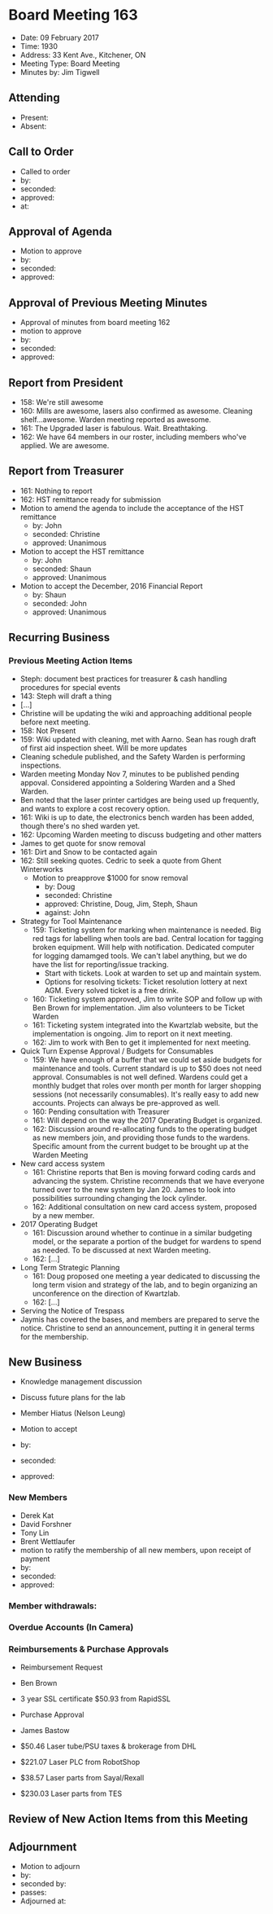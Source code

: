 # Board Meeting 163

* Date: 09 February 2017
* Time: 1930
* Address: 33 Kent Ave., Kitchener, ON
* Meeting Type: Board Meeting
* Minutes by: Jim Tigwell

## Attending
* Present: 
* Absent: 

## Call to Order
* Called to order
 * by: 
 * seconded: 
 * approved: 
 * at:

## Approval of Agenda
* Motion to approve
 * by: 
 * seconded: 
 * approved: 

## Approval of Previous Meeting Minutes
* Approval of minutes from board meeting 162
 * motion to approve
 * by: 
 * seconded: 
 * approved: 
 

## Report from President
* 158: We're still awesome
* 160: Mills are awesome, lasers also confirmed as awesome. Cleaning shelf...awesome. Warden meeting reported as awesome.
* 161: The Upgraded laser is fabulous. Wait. Breathtaking.
* 162: We have 64 members in our roster, including members who've applied. We are awesome.

## Report from Treasurer
* 161: Nothing to report
* 162: HST remittance ready for submission
 * Motion to amend the agenda to include the acceptance of the HST remittance
   * by: John
   * seconded: Christine
   * approved: Unanimous
 * Motion to accept the HST remittance
   * by: John
   * seconded: Shaun
   * approved: Unanimous
 * Motion to accept the December, 2016 Financial Report
   * by: Shaun
   * seconded: John
   * approved: Unanimous

## Recurring Business

### Previous Meeting Action Items
* Steph: document best practices for treasurer & cash handling procedures for special events
 * 143: Steph will draft a thing
 * [...]
* Christine will be updating the wiki and approaching additional people before next meeting.
 * 158: Not Present
 * 159: Wiki updated with cleaning, met with Aarno. Sean has rough draft of first aid inspection sheet. Will be more updates
 * Cleaning schedule published, and the Safety Warden is performing inspections. 
  * Warden meeting Monday Nov 7, minutes to be published pending appoval. Considered appointing a Soldering Warden and a Shed Warden. 
  * Ben noted that the laser printer cartidges are being used up frequently, and wants to explore a cost recovery option.
 * 161: Wiki is up to date, the electronics bench warden has been added, though there's no shed warden yet. 
 * 162: Upcoming Warden meeting to discuss budgeting and other matters
* James to get quote for snow removal
 * 161: Dirt and Snow to be contacted again
 * 162: Still seeking quotes. Cedric to seek a quote from Ghent Winterworks
   * Motion to preapprove $1000 for snow removal
     * by: Doug
     * seconded: Christine
     * approved: Christine, Doug, Jim, Steph, Shaun
     * against: John
* Strategy for Tool Maintenance
    * 159: Ticketing system for marking when maintenance is needed. Big red tags for labelling when tools are bad. Central location for tagging broken equipment. Will help with notification. Dedicated computer for logging damamged tools. We can't label anything, but we do have the list for reporting/issue tracking.
      * Start with tickets. Look at warden to set up and maintain system.
      * Options for resolving tickets: Ticket resolution lottery at next AGM. Every solved ticket is a free drink.
    * 160: Ticketing system approved, Jim to write SOP and follow up with Ben Brown for implementation. Jim also volunteers to be Ticket Warden
    * 161: Ticketing system integrated into the Kwartzlab website, but the implementation is ongoing. Jim to report on it next meeting. 
    * 162: Jim to work with Ben to get it implemented for next meeting.
* Quick Turn Expense Approval / Budgets for Consumables
    * 159: We have enough of a buffer that we could set aside budgets for maintenance and tools. Current standard is up to $50 does not need approval. Consumables is not well defined. Wardens could get a monthly budget that roles over month per month for larger shopping sessions (not necessarily consumables). It's really easy to add new accounts. Projects can always be pre-approved as well.
    * 160: Pending consultation with Treasurer
    * 161: Will depend on the way the 2017 Operating Budget is organized. 
    * 162: Discussion around re-allocating funds to the operating budget as new members join, and providing those funds to the wardens. Specific amount from the current budget to be brought up at the Warden Meeting
* New card access system
    * 161: Christine reports that Ben is moving forward coding cards and advancing the system. Christine recommends that we have everyone turned over to the new system by Jan 20. James to look into possibilities surrounding changing the lock cylinder.
    * 162: Additional consultation on new card access system, proposed by a new member.
* 2017 Operating Budget
    * 161: Discussion around whether to continue in a similar budgeting model, or the separate a portion of the budget for wardens to spend as needed. To be discussed at next Warden meeting. 
    * 162: [...]
* Long Term Strategic Planning
    * 161: Doug proposed one meeting a year dedicated to discussing the long term vision and strategy of the lab, and to begin organizing an unconference on the direction of Kwartzlab.
    * 162: [...]
* Serving the Notice of Trespass
 * Jaymis has covered the bases, and members are prepared to serve the notice. Christine to send an announcement, putting it in general terms for the membership.

## New Business
 * Knowledge management discussion
 * Discuss future plans for the lab

* Member Hiatus (Nelson Leung)
 * Motion to accept
  * by: 
  * seconded: 
  * approved: 

### New Members
 * Derek Kat
 * David Forshner
 * Tony Lin
 * Brent Wettlaufer
  * motion to ratify the membership of all new members, upon receipt of payment
   * by: 
   * seconded: 
   * approved: 

### Member withdrawals:


### Overdue Accounts (In Camera)

### Reimbursements & Purchase Approvals

* Reimbursement Request
 * Ben Brown
  * 3 year SSL certificate $50.93 from RapidSSL
  
* Purchase Approval
 * James Bastow
  * $50.46 Laser tube/PSU taxes & brokerage from DHL
  * $221.07 Laser PLC from RobotShop
  * $38.57 Laser parts from Sayal/Rexall
  * $230.03 Laser parts from TES

## Review of New Action Items from this Meeting


## Adjournment
* Motion to adjourn
 * by: 
 * seconded by: 
 * passes: 
* Adjourned at: 
